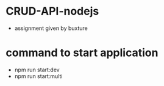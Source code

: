 # CRUD-API-nodejs
- assignment given by buxture

# command to start application
- npm run start:dev
- npm run start:multi